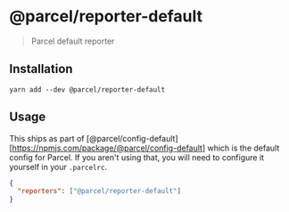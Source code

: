 # @parcel/reporter-default

> Parcel default reporter

## Installation

```
yarn add --dev @parcel/reporter-default
```

## Usage

This ships as part of [@parcel/config-default][https://npmjs.com/package/@parcel/config-default]
which is the default config for Parcel. If you aren't using that, you will need
to configure it yourself in your `.parcelrc`.

```json
{
  "reporters": ["@parcel/reporter-default"]
}
```
